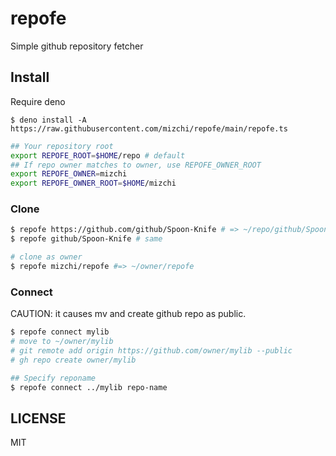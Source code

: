 # repofe

Simple github repository fetcher

## Install

Require deno

```
$ deno install -A https://raw.githubusercontent.com/mizchi/repofe/main/repofe.ts
```

```bash
## Your repository root
export REPOFE_ROOT=$HOME/repo # default
## If repo owner matches to owner, use REPOFE_OWNER_ROOT
export REPOFE_OWNER=mizchi
export REPOFE_OWNER_ROOT=$HOME/mizchi
```

### Clone

```bash
$ repofe https://github.com/github/Spoon-Knife # => ~/repo/github/Spoon-Knife
$ repofe github/Spoon-Knife # same

# clone as owner
$ repofe mizchi/repofe #=> ~/owner/repofe
```

### Connect

CAUTION: it causes mv and create github repo as public.

```bash
$ repofe connect mylib
# move to ~/owner/mylib
# git remote add origin https://github.com/owner/mylib --public
# gh repo create owner/mylib

## Specify reponame
$ repofe connect ../mylib repo-name
```

## LICENSE

MIT
